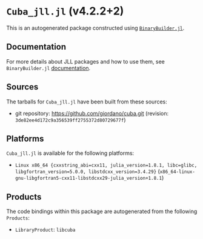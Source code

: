 # `Cuba_jll.jl` (v4.2.2+2)

This is an autogenerated package constructed using [`BinaryBuilder.jl`](https://github.com/JuliaPackaging/BinaryBuilder.jl).

## Documentation

For more details about JLL packages and how to use them, see `BinaryBuilder.jl` [documentation](https://docs.binarybuilder.org/stable/jll/).

## Sources

The tarballs for `Cuba_jll.jl` have been built from these sources:

* git repository: https://github.com/giordano/cuba.git (revision: `3de82ee4d172c9a356539ff2755372d80729677f`)

## Platforms

`Cuba_jll.jl` is available for the following platforms:

* `Linux x86_64 {cxxstring_abi=cxx11, julia_version=1.8.1, libc=glibc, libgfortran_version=5.0.0, libstdcxx_version=3.4.29}` (`x86_64-linux-gnu-libgfortran5-cxx11-libstdcxx29-julia_version+1.8.1`)

## Products

The code bindings within this package are autogenerated from the following `Products`:

* `LibraryProduct`: `libcuba`
